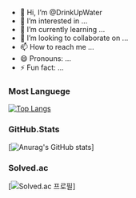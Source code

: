 - 👋 Hi, I’m @DrinkUpWater
- 👀 I’m interested in ...
- 🌱 I’m currently learning ...
- 💞️ I’m looking to collaborate on ...
- 📫 How to reach me ...
- 😄 Pronouns: ...
- ⚡ Fun fact: ...
### Most Languege
[![Top Langs](https://github-readme-stats.vercel.app/api/top-langs/?username=DrinkUpWater)](https://github.com/DrinkUpWater/github-readme-stats)

### GitHub.Stats
[![Anurag's GitHub stats](https://github-readme-stats.vercel.app/api?username=DrinkUpWater)]


### Solved.ac
[![Solved.ac
프로필](http://mazassumnida.wtf/api/v2/generate_badge?boj=ciwdj)]
